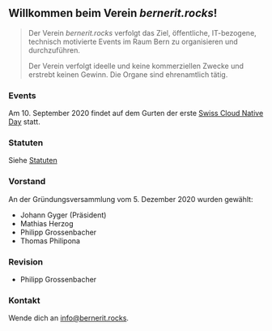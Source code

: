 ## Willkommen beim Verein *bernerit.rocks*!

> Der Verein *bernerit.rocks* verfolgt das Ziel, öffentliche, IT-bezogene, technisch motivierte Events im Raum Bern zu organisieren und durchzuführen.
>
> Der Verein verfolgt ideelle und keine kommerziellen Zwecke und erstrebt keinen
Gewinn. Die Organe sind ehrenamtlich tätig.

### Events

Am 10. September 2020 findet auf dem Gurten der erste [Swiss Cloud Native Day](https://cloudnativeday.ch) statt.

### Statuten

Siehe [Statuten](Statuten.md)

### Vorstand

An der Gründungsversammlung vom 5. Dezember 2020 wurden gewählt:

* Johann Gyger (Präsident)
* Mathias Herzog
* Philipp Grossenbacher
* Thomas Philipona

### Revision

* Philipp Grossenbacher

### Kontakt

Wende dich an [info@bernerit.rocks](mailto:info@bernerit.rocks).
